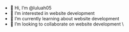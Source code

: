 - 👋 Hi, I’m @luluah05
- 👀 I’m interested in website development
- 🌱 I’m currently learning about website development
- 💞️ I’m looking to collaborate on website development
\\

<!---
luluah05/luluah05 is a ✨ special ✨ repository because its `README.md` (this file) appears on your GitHub profile.
You can click the Preview link to take a look at your changes.
--->
